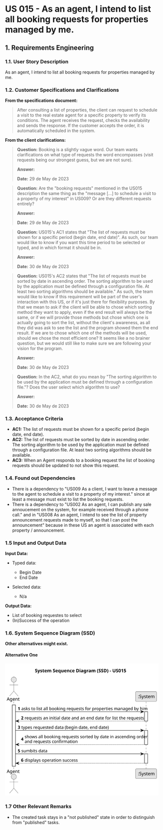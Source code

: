 # US 015 - As an agent, I intend to list all booking requests for properties managed by me.

## 1. Requirements Engineering


### 1.1. User Story Description


As an agent, I intend to list all booking requests for properties managed by me.


### 1.2. Customer Specifications and Clarifications 


**From the specifications document:**

>	After consulting a list of properties, the client can request to schedule a visit to the real estate agent for a specific property to verify its conditions. The agent receives the request, checks the availability and sends the response. If the customer accepts the order, it is automatically scheduled in the system.

**From the client clarifications:**

> **Question:** Booking is a slightly vague word. Our team wants clarifications on what type of requests the word encompasses (visit requests being our strongest guess, but we are not sure).
> 
>  **Answer:** 
>
> **Date:** 29 de May de 2023

> **Question:** Are the "booking requests" mentioned in the US015 description the same thing as the "message [...] to schedule a visit to a property of my interest" in US009? Or are they different requests entirely?
>
>  **Answer:**
>
> **Date:** 29 de May de 2023

> **Question:** US015's AC1 states that "The list of requests must be shown for a specific period (begin date, end date)". As such, our team would like to know if you want this time period to be selected or typed, and in which format it should be in.
>
>  **Answer:**
>
> **Date:** 30 de May de 2023

> **Question:** US015's AC2 states that "The list of requests must be sorted by date in ascending order. The sorting algorithm to be used by the application must be defined through a configuration file. At least two sorting algorithms should be available."
As such, the team would like to know if this requirement will be part of the user's interaction with this US, or if it's just there for flexibility purposes. By that we mean to ask if the client will be able to chose which sorting method they want to apply, even if the end result will always be the same, or if we will provide those methods but chose which one is actually going to sort the list, without the client's awareness, as all they did was ask to see the list and the program showed them the end result.
If we are to chose which one of the methods will be used, should we chose the most efficient one? It seems like a no brainer question, but we would still like to make sure we are following your vision for the program.
>
>  **Answer:**
>
> **Date:** 30 de May de 2023

> **Question:**
In the AC2, what do you mean by "The sorting algorithm to be used by the application must be defined through a configuration file."? Does the user select which algorithm to use?
>
>  **Answer:** 
>
> **Date:** 30 de May de 2023


### 1.3. Acceptance Criteria


* **AC1:** The list of requests must be shown for a specific period (begin date, end date).
* **AC2:** The list of requests must be sorted by date in ascending order. The sorting algorithm to be used by the application must be defined through a configuration file. At least two sorting algorithms should be available.
* **AC3:** When an Agent responds to a booking request the list of booking requests should be updated to not show this request.


### 1.4. Found out Dependencies


* There is a dependency to "US009 As a client, I want to leave a message to the agent to schedule a visit to a property of my interest." since at least a message must exist to list the booking requests.
* There is a dependency to "US002 As an agent, I can publish any sale annoucement on the system, for example received through a phone call." and in "US008 As an agent, I intend to see the list of property announcement requests made to myself, so that I can post the announcement" because in these US an agent is associated with each property / announcement.


### 1.5 Input and Output Data


**Input Data:**

* Typed data:
	* Begin Date
    * End Date
	
* Selected data:
	* N/a


**Output Data:**

* List of booking requestes to select
* (In)Success of the operation

### 1.6. System Sequence Diagram (SSD)

**Other alternatives might exist.**

#### Alternative One

![System Sequence Diagram - Alternative One](svg/us015-system-sequence-diagram.svg)

### 1.7 Other Relevant Remarks

* The created task stays in a "not published" state in order to distinguish from "published" tasks.